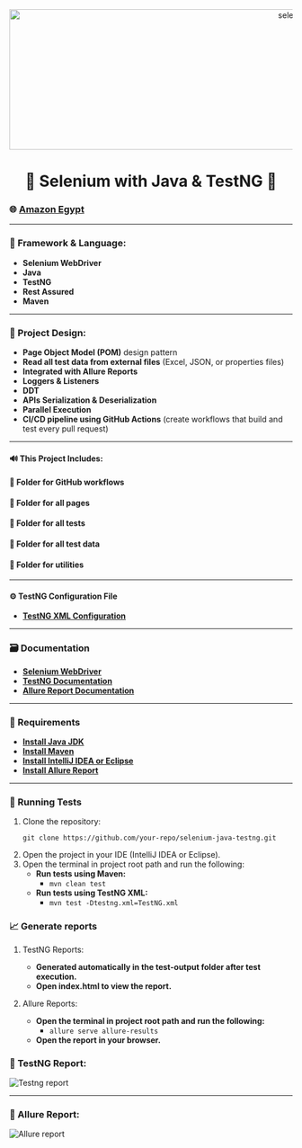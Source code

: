 <div align="center">
 <img  src="https://via.placeholder.com/1000x250" alt="selenium" width="1000" height="250" />

# 🚀 Selenium with Java & TestNG 🚀
</div>

###  🌐 **[Amazon Egypt](https://www.amazon.eg/)**

---

### 📝 Framework & Language:

* **Selenium WebDriver**
* **Java**
* **TestNG**
* **Rest Assured**
* **Maven**

---

### 🎨 Project Design:

* **Page Object Model (POM)** design pattern
* **Read all test data from external files** (Excel, JSON, or properties files)
* **Integrated with Allure Reports**
* **Loggers & Listeners**
* **DDT**
* **APIs Serialization & Deserialization**
* **Parallel Execution**
* **CI/CD pipeline using GitHub Actions** (create workflows that build and test every pull request)

---

#### 🔊 This Project Includes:

#### 📂 Folder for GitHub workflows
#### 📂 Folder for all pages
#### 📂 Folder for all tests
#### 📂 Folder for all test data
#### 📂 Folder for utilities

---

#### ⚙️ TestNG Configuration File
* **[TestNG XML Configuration](https://testng.org/doc/documentation-main.html#testng-xml)**

---

### 🗃️ Documentation

* **[Selenium WebDriver](https://www.selenium.dev/documentation/)**
* **[TestNG Documentation](https://testng.org/doc/documentation-main.html)**
* **[Allure Report Documentation](https://docs.qameta.io/allure/)**

---

### 🚧 Requirements

* **[Install Java JDK](https://www.oracle.com/java/technologies/javase-downloads.html)**
* **[Install Maven](https://maven.apache.org/install.html)**
* **[Install IntelliJ IDEA or Eclipse](https://www.jetbrains.com/idea/download/)**
* **[Install Allure Report](https://docs.qameta.io/allure/#_get_started)**

---

### 🚀 Running Tests

1. Clone the repository:
   ```CMD
   git clone https://github.com/your-repo/selenium-java-testng.git

2. Open the project in your IDE (IntelliJ IDEA or Eclipse).
3. Open the terminal in project root path and run the following:
   * **Run tests using Maven:**
     * `mvn clean test`
   * **Run tests using TestNG XML:**
     * `mvn test -Dtestng.xml=TestNG.xml`

### 📈 Generate reports
1. TestNG Reports:
   * **Generated automatically in the test-output folder after test execution.**
   * **Open index.html to view the report.**
     
2. Allure Reports:
   * **Open the terminal in project root path and run the following:**
     * `allure serve allure-results`
   * **Open the report in your browser.**
      
   

### 📄 TestNG Report:
![Testng report](https://github.com/user-attachments/assets/881a00e8-5e43-47e6-add5-1030a726137a)

---

### 📄 Allure Report:
![Allure report](https://github.com/user-attachments/assets/ae6aeb1d-ae06-42c5-b76b-5d72ed3a17db)
